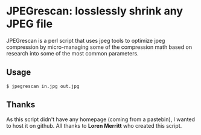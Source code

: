 # JPEGrescan: losslessly shrink any JPEG file 

JPEGrescan is a perl script that uses jpeg tools to optimize jpeg compression by micro-managing some of the compression math based on research into some of the most common parameters.

## Usage

```$ jpegrescan in.jpg out.jpg ```

## Thanks

As this script didn't have any homepage (coming from a pastebin), I wanted to host it on github. All thanks to **Loren Merritt** who created this script.
